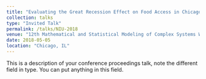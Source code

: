 ```yaml
---
title: "Evaluating the Great Recession Effect on Food Access in Chicago"
collection: talks
type: "Invited Talk"
permalink: /talks/NIU-2018
venue: "12th Mathematical and Statistical Modeling of Complex Systems Workshop, Northeastern Illinois University"
date: 2018-05-05
location: "Chicago, IL"
---
```


This is a description of your conference proceedings talk, note the different field in type. You can put anything in this field.
